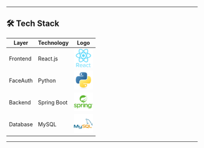 
---

## 🛠️ Tech Stack

| Layer         | Technology  | Logo |
|---------------|-------------|------|
| Frontend      | React.js    | <img src="https://raw.githubusercontent.com/devicons/devicon/master/icons/react/react-original-wordmark.svg" alt="React" width="50"/> |
| FaceAuth      | Python      | <img src="https://raw.githubusercontent.com/devicons/devicon/master/icons/python/python-original.svg" alt="Python" width="50"/> |
| Backend       | Spring Boot | <img src="https://raw.githubusercontent.com/devicons/devicon/master/icons/spring/spring-original-wordmark.svg" alt="Spring Boot" width="50"/> |
| Database      | MySQL       | <img src="https://raw.githubusercontent.com/devicons/devicon/master/icons/mysql/mysql-original-wordmark.svg" alt="MySQL" width="50"/> |

---

